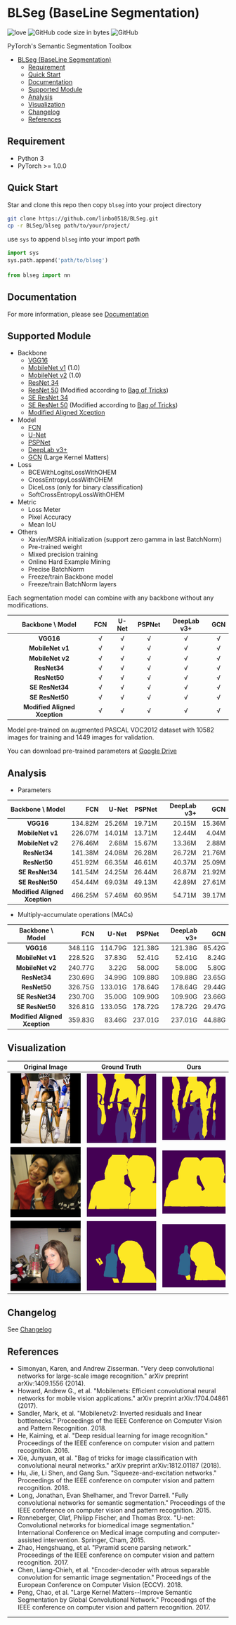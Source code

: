 # BLSeg (BaseLine Segmentation)

![love](https://img.shields.io/badge/💖-build%20with%20love-blue.svg?style=for-the-badge)
![GitHub code size in bytes](https://img.shields.io/github/languages/code-size/linbo0518/BLSeg?style=for-the-badge)
![GitHub](https://img.shields.io/github/license/linbo0518/BLSeg?style=for-the-badge)

PyTorch's Semantic Segmentation Toolbox

- [BLSeg (BaseLine Segmentation)](#blseg-baseline-segmentation)
  - [Requirement](#requirement)
  - [Quick Start](#quick-start)
  - [Documentation](#documentation)
  - [Supported Module](#supported-module)
  - [Analysis](#analysis)
  - [Visualization](#visualization)
  - [Changelog](#changelog)
  - [References](#references)

## Requirement

- Python 3
- PyTorch >= 1.0.0

## Quick Start

Star and clone this repo then copy `blseg` into your project directory

```sh
git clone https://github.com/linbo0518/BLSeg.git
cp -r BLSeg/blseg path/to/your/project/
```

use `sys` to append `blseg` into your import path

```python
import sys
sys.path.append('path/to/blseg')

from blseg import nn
```

## Documentation

For more information, please see [Documentation](Documentation.md)

## Supported Module

- Backbone
  - [VGG16]
  - [MobileNet v1] (1.0)
  - [MobileNet v2] (1.0)
  - [ResNet 34]
  - [ResNet 50] (Modified according to [Bag of Tricks])
  - [SE ResNet 34]
  - [SE ResNet 50] (Modified according to [Bag of Tricks])
  - [Modified Aligned Xception]
- Model
  - [FCN]
  - [U-Net]
  - [PSPNet]
  - [DeepLab v3+]
  - [GCN] (Large Kernel Matters)
- Loss
  - BCEWithLogitsLossWithOHEM
  - CrossEntropyLossWithOHEM
  - DiceLoss (only for binary classification)
  - SoftCrossEntropyLossWithOHEM
- Metric
  - Loss Meter
  - Pixel Accuracy
  - Mean IoU
- Others
  - Xavier/MSRA initialization (support zero gamma in last BatchNorm)
  - Pre-trained weight
  - Mixed precision training
  - Online Hard Example Mining
  - Precise BatchNorm
  - Freeze/train Backbone model
  - Freeze/train BatchNorm layers
  
Each segmentation model can combine with any backbone without any modifications.

|       Backbone \ Model        | **FCN** | **U-Net** | **PSPNet** | **DeepLab v3+** | **GCN** |
| :---------------------------: | :-----: | :-------: | :--------: | :-------------: | :-----: |
|           **VGG16**           | &radic; |  &radic;  |  &radic;   |     &radic;     | &radic; |
|       **MobileNet v1**        | &radic; |  &radic;  |  &radic;   |     &radic;     | &radic; |
|       **MobileNet v2**        | &radic; |  &radic;  |  &radic;   |     &radic;     | &radic; |
|         **ResNet34**          | &radic; |  &radic;  |  &radic;   |     &radic;     | &radic; |
|         **ResNet50**          | &radic; |  &radic;  |  &radic;   |     &radic;     | &radic; |
|        **SE ResNet34**        | &radic; |  &radic;  |  &radic;   |     &radic;     | &radic; |
|        **SE ResNet50**        | &radic; |  &radic;  |  &radic;   |     &radic;     | &radic; |
| **Modified Aligned Xception** | &radic; |  &radic;  |  &radic;   |     &radic;     | &radic; |

Model pre-trained on augmented PASCAL VOC2012 dataset with 10582 images for training and 1449 images for validation.

You can download pre-trained parameters at [Google Drive](https://drive.google.com/drive/folders/1i1vhf-JQ_K-5SzS7OJQ9ns3wHCEwoSuD?usp=sharing)

## Analysis

- Parameters

|       Backbone \ Model        | **FCN** | **U-Net** | **PSPNet** | **DeepLab v3+** | **GCN** |
| :---------------------------: | ------: | --------: | ---------: | --------------: | ------: |
|           **VGG16**           | 134.82M |    25.26M |     19.71M |          20.15M |  15.36M |
|       **MobileNet v1**        | 226.07M |    14.01M |     13.71M |          12.44M |   4.04M |
|       **MobileNet v2**        | 276.46M |     2.68M |     15.67M |          13.36M |   2.88M |
|         **ResNet34**          | 141.38M |    24.08M |     26.28M |          26.72M |  21.76M |
|         **ResNet50**          | 451.92M |    66.35M |     46.61M |          40.37M |  25.09M |
|        **SE ResNet34**        | 141.54M |    24.25M |     26.44M |          26.87M |  21.92M |
|        **SE ResNet50**        | 454.44M |    69.03M |     49.13M |          42.89M |  27.61M |
| **Modified Aligned Xception** | 466.25M |    57.46M |     60.95M |          54.71M |  39.17M |

- Multiply-accumulate operations (MACs)

|       Backbone \ Model        | **FCN** | **U-Net** | **PSPNet** | **DeepLab v3+** | **GCN** |
| :---------------------------: | ------: | --------: | ---------: | --------------: | ------: |
|           **VGG16**           | 348.11G |   114.79G |    121.38G |         121.38G |  85.42G |
|       **MobileNet v1**        | 228.52G |    37.83G |     52.41G |          52.41G |   8.24G |
|       **MobileNet v2**        | 240.77G |     3.22G |     58.00G |          58.00G |   5.80G |
|         **ResNet34**          | 230.69G |    34.99G |    109.88G |         109.88G |  23.65G |
|         **ResNet50**          | 326.75G |   133.01G |    178.64G |         178.64G |  29.44G |
|        **SE ResNet34**        | 230.70G |    35.00G |    109.90G |         109.90G |  23.66G |
|        **SE ResNet50**        | 326.81G |   133.05G |    178.72G |         178.72G |  29.47G |
| **Modified Aligned Xception** | 359.83G |    83.46G |    237.01G |         237.01G |  44.88G |

## Visualization

|       Original Image        |       Ground Truth        |                Ours                 |
| :-------------------------: | :-----------------------: | :---------------------------------: |
| ![4_image](img/4_image.png) | ![4_mask](img/4_mask.png) | ![4_pred_mask](img/4_pred_mask.png) |
| ![7_image](img/7_image.png) | ![7_mask](img/7_mask.png) | ![7_pred_mask](img/7_pred_mask.png) |
| ![9_image](img/9_image.png) | ![9_mask](img/9_mask.png) | ![9_pred_mask](img/9_pred_mask.png) |

## Changelog

See [Changelog](Changelog.md)

## References

- Simonyan, Karen, and Andrew Zisserman. "Very deep convolutional networks for large-scale image recognition." arXiv preprint arXiv:1409.1556 (2014).
- Howard, Andrew G., et al. "Mobilenets: Efficient convolutional neural networks for mobile vision applications." arXiv preprint arXiv:1704.04861 (2017).
- Sandler, Mark, et al. "Mobilenetv2: Inverted residuals and linear bottlenecks." Proceedings of the IEEE Conference on Computer Vision and Pattern Recognition. 2018.
- He, Kaiming, et al. "Deep residual learning for image recognition." Proceedings of the IEEE conference on computer vision and pattern recognition. 2016.
- Xie, Junyuan, et al. "Bag of tricks for image classification with convolutional neural networks." arXiv preprint arXiv:1812.01187 (2018).
- Hu, Jie, Li Shen, and Gang Sun. "Squeeze-and-excitation networks." Proceedings of the IEEE conference on computer vision and pattern recognition. 2018.
- Long, Jonathan, Evan Shelhamer, and Trevor Darrell. "Fully convolutional networks for semantic segmentation." Proceedings of the IEEE conference on computer vision and pattern recognition. 2015.
- Ronneberger, Olaf, Philipp Fischer, and Thomas Brox. "U-net: Convolutional networks for biomedical image segmentation." International Conference on Medical image computing and computer-assisted intervention. Springer, Cham, 2015.
- Zhao, Hengshuang, et al. "Pyramid scene parsing network." Proceedings of the IEEE conference on computer vision and pattern recognition. 2017.
- Chen, Liang-Chieh, et al. "Encoder-decoder with atrous separable convolution for semantic image segmentation." Proceedings of the European Conference on Computer Vision (ECCV). 2018.
- Peng, Chao, et al. "Large Kernel Matters--Improve Semantic Segmentation by Global Convolutional Network." Proceedings of the IEEE conference on computer vision and pattern recognition. 2017.

---

[VGG16]:https://arxiv.org/abs/1409.1556
[MobileNet v1]:https://arxiv.org/abs/1704.04861
[MobileNet v2]:https://arxiv.org/abs/1801.04381
[ResNet 34]:https://arxiv.org/abs/1512.03385
[ResNet 50]:https://arxiv.org/abs/1512.03385
[SE ResNet 34]:https://arxiv.org/abs/1709.01507
[SE ResNet 50]:https://arxiv.org/abs/1709.01507
[Modified Aligned Xception]:https://arxiv.org/abs/1802.02611
[Bag of Tricks]:https://arxiv.org/abs/1812.01187

[FCN]:https://arxiv.org/abs/1411.4038
[U-Net]:https://arxiv.org/abs/1505.04597
[PSPNet]:https://arxiv.org/abs/1612.01105
[DeepLab v3+]:https://arxiv.org/abs/1802.02611
[GCN]:https://arxiv.org/abs/1703.02719
